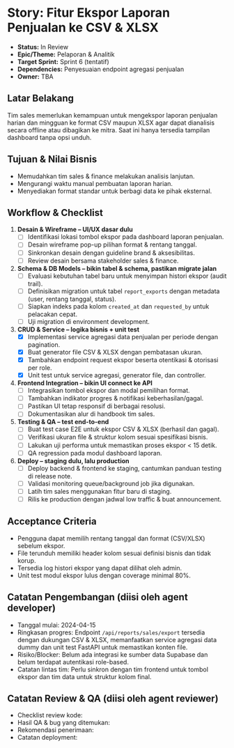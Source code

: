 # Story: Fitur Ekspor Laporan Penjualan ke CSV & XLSX

- **Status:** In Review
- **Epic/Theme:** Pelaporan & Analitik
- **Target Sprint:** Sprint 6 (tentatif)
- **Dependencies:** Penyesuaian endpoint agregasi penjualan
- **Owner:** TBA

## Latar Belakang
Tim sales memerlukan kemampuan untuk mengekspor laporan penjualan harian dan mingguan ke format CSV maupun XLSX agar dapat dianalisis secara offline atau dibagikan ke mitra. Saat ini hanya tersedia tampilan dashboard tanpa opsi unduh.

## Tujuan & Nilai Bisnis
- Memudahkan tim sales & finance melakukan analisis lanjutan.
- Mengurangi waktu manual pembuatan laporan harian.
- Menyediakan format standar untuk berbagi data ke pihak eksternal.

## Workflow & Checklist
1. **Desain & Wireframe – UI/UX dasar dulu**
   - [ ] Identifikasi lokasi tombol ekspor pada dashboard laporan penjualan.
   - [ ] Desain wireframe pop-up pilihan format & rentang tanggal.
   - [ ] Sinkronkan desain dengan guideline brand & aksesibilitas.
   - [ ] Review desain bersama stakeholder sales & finance.
2. **Schema & DB Models – bikin tabel & schema, pastikan migrate jalan**
   - [ ] Evaluasi kebutuhan tabel baru untuk menyimpan histori ekspor (audit trail).
   - [ ] Definisikan migration untuk tabel `report_exports` dengan metadata (user, rentang tanggal, status).
   - [ ] Siapkan indeks pada kolom `created_at` dan `requested_by` untuk pelacakan cepat.
   - [ ] Uji migration di environment development.
3. **CRUD & Service – logika bisnis + unit test**
   - [x] Implementasi service agregasi data penjualan per periode dengan pagination.
   - [x] Buat generator file CSV & XLSX dengan pembatasan ukuran.
   - [x] Tambahkan endpoint request ekspor beserta otentikasi & otorisasi per role.
   - [x] Unit test untuk service agregasi, generator file, dan controller.
4. **Frontend Integration – bikin UI connect ke API**
   - [ ] Integrasikan tombol ekspor dan modal pemilihan format.
   - [ ] Tambahkan indikator progres & notifikasi keberhasilan/gagal.
   - [ ] Pastikan UI tetap responsif di berbagai resolusi.
   - [ ] Dokumentasikan alur di handbook tim sales.
5. **Testing & QA – test end-to-end**
   - [ ] Buat test case E2E untuk ekspor CSV & XLSX (berhasil dan gagal).
   - [ ] Verifikasi ukuran file & struktur kolom sesuai spesifikasi bisnis.
   - [ ] Lakukan uji performa untuk memastikan proses ekspor < 15 detik.
   - [ ] QA regression pada modul dashboard laporan.
6. **Deploy – staging dulu, lalu production**
   - [ ] Deploy backend & frontend ke staging, cantumkan panduan testing di release note.
   - [ ] Validasi monitoring queue/background job jika digunakan.
   - [ ] Latih tim sales menggunakan fitur baru di staging.
   - [ ] Rilis ke production dengan jadwal low traffic & buat announcement.

## Acceptance Criteria
- Pengguna dapat memilih rentang tanggal dan format (CSV/XLSX) sebelum ekspor.
- File terunduh memiliki header kolom sesuai definisi bisnis dan tidak korup.
- Tersedia log histori ekspor yang dapat dilihat oleh admin.
- Unit test modul ekspor lulus dengan coverage minimal 80%.

## Catatan Pengembangan (diisi oleh agent developer)
- Tanggal mulai: 2024-04-15
- Ringkasan progres: Endpoint `/api/reports/sales/export` tersedia dengan dukungan CSV & XLSX, memanfaatkan service agregasi data dummy dan unit test FastAPI untuk memastikan konten file.
- Risiko/Blocker: Belum ada integrasi ke sumber data Supabase dan belum terdapat autentikasi role-based.
- Catatan lintas tim: Perlu sinkron dengan tim frontend untuk tombol ekspor dan tim data untuk struktur kolom final.

## Catatan Review & QA (diisi oleh agent reviewer)
- Checklist review kode:
- Hasil QA & bug yang ditemukan:
- Rekomendasi penerimaan:
- Catatan deployment:
